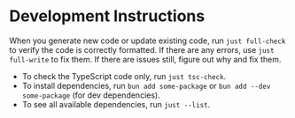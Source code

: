 # Development Instructions

When you generate new code or update existing code, run `just full-check` to verify the code is correctly formatted. If
there are any errors, use `just full-write` to fix them. If there are issues still, figure out why and fix them.

- To check the TypeScript code only, run `just tsc-check`.
- To install dependencies, run `bun add some-package` or `bun add --dev some-package` (for dev dependencies).
- To see all available dependencies, run `just --list`.

